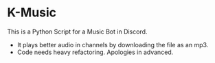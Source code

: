 # K-Music

This is a Python Script for a Music Bot in Discord. 

- It plays better audio in channels by downloading the file as an mp3. 
- Code needs heavy refactoring. Apologies in advanced.
